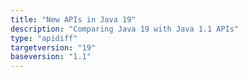 ```yaml
---
title: "New APIs in Java 19"
description: "Comparing Java 19 with Java 1.1 APIs"
type: "apidiff"
targetversion: "19"
baseversion: "1.1"
---
```

